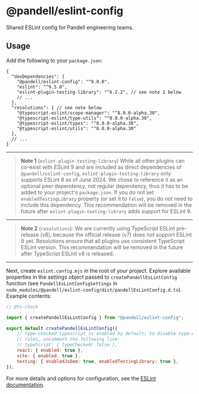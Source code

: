 # @pandell/eslint-config

Shared ESLint config for Pandell engineering teams.

## Usage

Add the following to your `package.json`:

```jsonc
{
  "devDependencies": {
    "@pandell/eslint-config": "^9.0.0",
    "eslint": "^9.5.0",
    "eslint-plugin-testing-library": "^6.2.2", // see note 1 below
    // ...
  },
  "resolutions": { // see note below
    "@typescript-eslint/scope-manager": "^8.0.0-alpha.30",
    "@typescript-eslint/type-utils": "^8.0.0-alpha.30",
    "@typescript-eslint/types": "^8.0.0-alpha.30",
    "@typescript-eslint/utils": "^8.0.0-alpha.30"
  },
  // ...
}
```

---

> **Note 1** (`eslint-plugin-testing-library`) While all other plugins can co-exist with ESLint 9 and
are included as direct dependencies of `@pandell/eslint-config`, `eslint-plugin-testing-library` only
supports ESLint 8 as of June 2024. We chose to reference it as an optional peer dependency, not regular
dependency, thus it has to be added to your project's `package.json`. If you do not set
`enabledTestingLibrary` property (or set it to `false`), you do not need to include this dependency.
This recommendation will be removed in the future after `eslint-plugin-testing-library`
adds support for ESLint 9.

---

> **Note 2** (`resolutions`): We are currently using TypeScript ESLint pre-release (v8),
because the official release (v7) does not support ESLint 9 yet. Resolutions ensure that
all plugins use consistent TypeScript ESLint version. This recommendation will be removed
in the future after TypeScript ESLint v8 is released.

---

Next, create `eslint.config.mjs` in the root of your project. Explore available properties
in the settings object passed to `createPandellEsLintConfig` function (see `PandellEsLintConfigSettings`
in `node_modules/@pandell/eslint-config/dist/pandellEsLintConfig.d.ts`). Example contents:

```js
// @ts-check

import { createPandellEsLintConfig } from "@pandell/eslint-config";

export default createPandellEsLintConfig({
    // type-checked typescript is enabled by default; to disable type-checking
    // rules, uncomment the following line:
    // typeScript: { typeChecked: false },
    react: { enabled: true },
    vite: { enabled: true },
    testing: { enabledJsDom: true, enabledTestingLibrary: true },
});
```

For more details and options for configuration, see the [ESLint documentation](https://eslint.org/docs/user-guide/configuring/).
